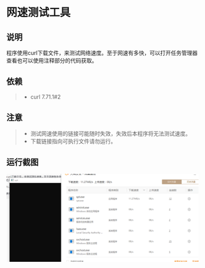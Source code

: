 # 网速测试工具
## 说明
程序使用curl下载文件，来测试网络速度。至于网速有多快，可以打开任务管理器查看也可以使用注释部分的代码获取。
## 依赖
> +  curl 7.71.1#2
## 注意
> + 测试网速使用的链接可能随时失效，失效后本程序将无法测试速度。
> + 下载链接指向可执行文件请勿运行。
## 运行截图
![网速](spped.png)
